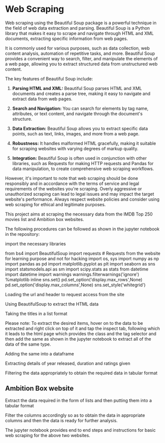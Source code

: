 # Web Scraping

Web scraping using the Beautiful Soup package is a powerful technique in the field of web data extraction and parsing. Beautiful Soup is a Python library that makes it easy to scrape and navigate through HTML and XML documents, extracting specific information from web pages. 

It is commonly used for various purposes, such as data collection, web content analysis, automation of repetitive tasks, and more. Beautiful Soup provides a convenient way to search, filter, and manipulate the elements of a web page, allowing you to extract structured data from unstructured web content.

The key features of Beautiful Soup include:

1. **Parsing HTML and XML:** Beautiful Soup parses HTML and XML documents and creates a parse tree, making it easy to navigate and extract data from web pages.

2. **Search and Navigation:** You can search for elements by tag name, attributes, or text content, and navigate through the document's structure.

3. **Data Extraction:** Beautiful Soup allows you to extract specific data points, such as text, links, images, and more from a web page.

4. **Robustness:** It handles malformed HTML gracefully, making it suitable for scraping websites with varying degrees of markup quality.

5. **Integration:** Beautiful Soup is often used in conjunction with other libraries, such as Requests for making HTTP requests and Pandas for data manipulation, to create comprehensive web scraping workflows.

However, it's important to note that web scraping should be done responsibly and in accordance with the terms of service and legal requirements of the websites you're scraping. Overly aggressive or unauthorized scraping can lead to legal issues and may impact the target website's performance. Always respect website policies and consider using web scraping for ethical and legitimate purposes.

This project aims at scraping the necessary data from the IMDB Top 250 movies list and Ambition box websites.

The following procedures can be followed as shown in the jupyter notebook in the repository:

import the necessary libraries

from bs4 import BeautifulSoup
import requests # Requests from the website for learning purpose and not for hacking
import os, sys
import numpy as np
import pandas as pd
import matplotlib.pyplot as plt
import seaborn as sns
import statsmodels.api as sm
import scipy.stats as stats
from datetime import datetime
import warnings
warnings.filterwarnings('ignore')
%matplotlib inline
sns.set()
pd.set_option('display.max_rows',None)
pd.set_option('display.max_columns',None)
sns.set_style('whitegrid')

Loading the url and header to request access from the site

Using BeautifulSoup to extract the HTML data

Taking the titles in a list format

Please note: To extract the desired items, hover on to the data to be extracted and right click on top of it and tap the inspect tab, following which it leads to the html page which provides the
class and the tag selector and then add the same as shown in the jupyter notebook to extract all of the data of the same type.

Adding the same into a dataframe

Extracting details of year released, duration and ratings given

Filtering the data appropriately to obtain the required data in tabular format


## Ambition Box website

Extract the data required in the form of lists and then putting them into a tabular format

Filter the columns accordingly so as to obtain the data in appropriate columns and then the data is ready for further analysis.


The jupyter notebook provides end to end steps and instructions for basic web scraping for the above two websites.
